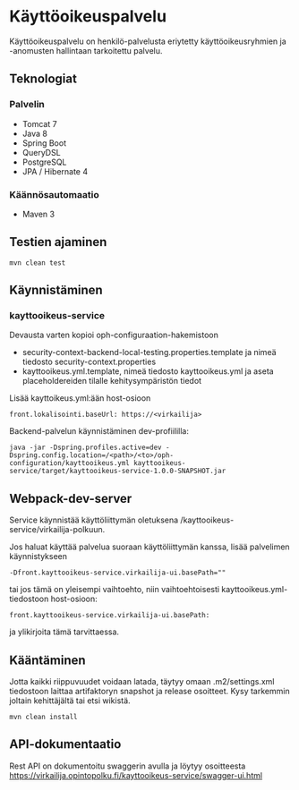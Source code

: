 # Käyttöoikeuspalvelu

Käyttöoikeuspalvelu on henkilö-palvelusta eriytetty käyttöoikeusryhmien ja -anomusten hallintaan tarkoitettu palvelu.

## Teknologiat

### Palvelin
* Tomcat 7
* Java 8
* Spring Boot
* QueryDSL
* PostgreSQL
* JPA / Hibernate 4

### Käännösautomaatio
* Maven 3

## Testien ajaminen

    mvn clean test
    
## Käynnistäminen

### kayttooikeus-service

Devausta varten kopioi oph-configuraation-hakemistoon
* security-context-backend-local-testing.properties.template ja nimeä tiedosto security-context.properties
* kayttooikeus.yml.template, nimeä tiedosto kayttooikeus.yml ja aseta placeholdereiden tilalle kehitysympäristön tiedot

Lisää kayttoikeus.yml:ään host-osioon

    front.lokalisointi.baseUrl: https://<virkailija>

Backend-palvelun käynnistäminen dev-profiililla:

    java -jar -Dspring.profiles.active=dev -Dspring.config.location=/<path>/<to>/oph-configuration/kayttooikeus.yml kayttooikeus-service/target/kayttooikeus-service-1.0.0-SNAPSHOT.jar

## Webpack-dev-server

Service käynnistää käyttöliittymän oletuksena /kayttooikeus-service/virkailija-polkuun.

Jos haluat käyttää palvelua suoraan käyttöliittymän kanssa, lisää palvelimen käynnistykseen

    -Dfront.kayttooikeus-service.virkailija-ui.basePath=""

tai jos tämä on yleisempi vaihtoehto, niin vaihtoehtoisesti kayttooikeus.yml-tiedostoon host-osioon:

    front.kayttooikeus-service.virkailija-ui.basePath:

ja ylikirjoita tämä tarvittaessa.

## Kääntäminen
Jotta kaikki riippuvuudet voidaan latada, täytyy omaan .m2/settings.xml tiedostoon laittaa artifaktoryn snapshot ja release osoitteet. Kysy tarkemmin joltain kehittäjältä tai etsi wikistä.

    mvn clean install

## API-dokumentaatio

Rest API on dokumentoitu swaggerin avulla ja löytyy osoitteesta https://virkailija.opintopolku.fi/kayttooikeus-service/swagger-ui.html
